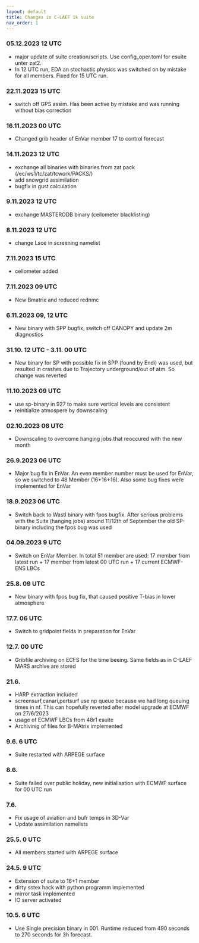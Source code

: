 ```yaml
---
layout: default
title: Changes in C-LAEF 1k suite
nav_order: 1
---
```



### 05.12.2023 12 UTC
- major update of suite creation/scripts. Use config_oper.toml for esuite unter zat2. 
- In 12 UTC run, EDA an stochastic physics was switched on by mistake for all members. Fixed for 15 UTC run. 

### 22.11.2023 15 UTC
- switch off GPS assim. Has been active by mistake and was running without bias correction

### 16.11.2023 00 UTC
- Changed grib header of EnVar member 17 to control forecast

### 14.11.2023 12 UTC
- exchange all binaries with binaries from zat pack
  (/ec/ws1/tc/zat/tcwork/PACKS/)
- add snowgrid assimilation
- bugfix in gust calculation
  
### 9.11.2023 12 UTC
- exchange MASTERODB binary (ceilometer blacklisting)

### 8.11.2023 12 UTC
- change Lsoe in screening namelist

### 7.11.2023 15 UTC
- ceilometer added

### 7.11.2023 09 UTC
- New Bmatrix and reduced rednmc

### 6.11.2023 09, 12 UTC
- New binary with SPP bugfix, switch off CANOPY and update 2m diagnostics

### 31.10. 12 UTC - 3.11. 00 UTC
- New binary for SP with possible fix in SPP (found by Endi) was used, but resulted in crashes due to Trajectory underground/out of atm. So change was reverted

### 11.10.2023 09 UTC
- use sp-binary in 927 to make sure vertical levels are consistent
- reinitialize atmospere by downscaling

### 02.10.2023 06 UTC
- Downscaling to overcome hanging jobs that reoccured with the new month

### 26.9.2023 06 UTC
-  Major bug fix in EnVar. An even member number must be used for EnVar, so we switched to 48 Member (16+16+16). Also some bug fixes were implemented for EnVar

### 18.9.2023 06 UTC
-  Switch back to Wastl binary with fpos bugfix. After serious problems with the Suite (hanging jobs) around 11/12th of September the old SP-binary including the fpos bug was used

### 04.09.2023 9 UTC
-  Switch on EnVar Member. In total 51 member are used: 17 member from latest run + 17 member from latest 00 UTC run + 17 current ECMWF-ENS LBCs 

### 25.8. 09 UTC
-  New binary with fpos bug fix, that caused positive T-bias in lower atmosphere

### 17.7. 06 UTC
-  Switch to gridpoint fields in preparation for EnVar

### 12.7. 00 UTC
- Gribfile archiving on ECFS for the time beeing. Same fields as in C-LAEF MARS archive are stored

### 21.6.
- HARP extraction included
- screensurf,canari,pertsurf use np queue because we had long queuing times in nf. This can hopefully reverted after model upgrade at ECMWF on 27/6/2023
- usage of ECMWF LBCs from 48r1 esuite
- Archivinig of files for B-MAtrix implemented

### 9.6. 6 UTC
- Suite restarted with ARPEGE surface

### 8.6.
- Suite failed over public holiday, new initialisation with ECMWF surface for 00 UTC run

### 7.6.
- Fix usage of aviation and bufr temps in 3D-Var
- Update assimilation namelists

### 25.5. 0 UTC
- All members started with ARPEGE surface

### 24.5. 9 UTC
- Extension of suite to 16+1 member
- dirty sstex hack with python programm implemented
- mirror task implemented
- IO server activated

### 10.5. 6 UTC
- Use Single precision binary in 001. Runtime reduced from 490 seconds to 270 seconds for 3h forecast.
